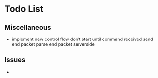 # Todo List

## Miscellaneous
* implement new control flow
    don't start until command received
    send end packet
    parse end packet serverside

## Issues
* 